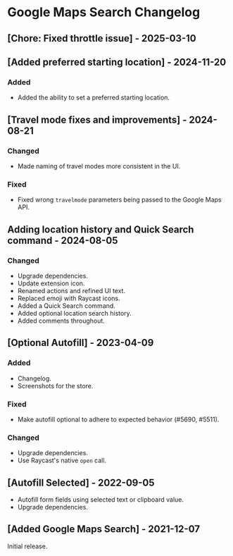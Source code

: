 # Google Maps Search Changelog

## [Chore: Fixed throttle issue] - 2025-03-10

## [Added preferred starting location] - 2024-11-20

### Added

- Added the ability to set a preferred starting location.

## [Travel mode fixes and improvements] - 2024-08-21

### Changed

- Made naming of travel modes more consistent in the UI.

### Fixed

- Fixed wrong `travelmode` parameters being passed to the Google Maps API.

## Adding location history and Quick Search command - 2024-08-05

### Changed

- Upgrade dependencies.
- Update extension icon.
- Renamed actions and refined UI text.
- Replaced emoji with Raycast icons.
- Added a Quick Search command.
- Added optional location search history.
- Added comments throughout.

## [Optional Autofill] - 2023-04-09

### Added

- Changelog.
- Screenshots for the store.

### Fixed

- Make autofill optional to adhere to expected behavior (#5690, #5511).

### Changed

- Upgrade dependencies.
- Use Raycast's native `open` call.

## [Autofill Selected] - 2022-09-05

- Autofill form fields using selected text or clipboard value.
- Upgrade dependencies.

## [Added Google Maps Search] - 2021-12-07

Initial release.
